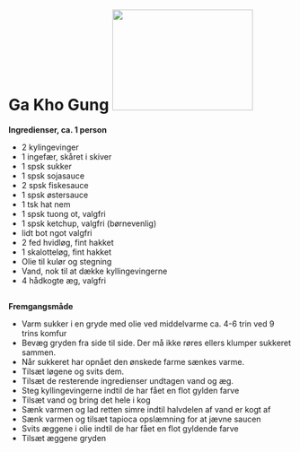 # Ga Kho Gung <picture> <img height="180" width="250" src="https://comtamthuankieu.com.vn/wp-content/uploads/2020/12/huong-dan-lam-ga-kho-gung.jpg"> </picture>

**Ingredienser, ca. 1 person**
- 2 kylingevinger
- 1 ingefær, skåret i skiver
- 1 spsk sukker
- 1 spsk sojasauce
- 2 spsk fiskesauce
- 1 spsk østersauce
- 1 tsk hat nem
- 1 spsk tuong ot, valgfri
- 1 spsk ketchup, valgfri (børnevenlig)
- lidt bot ngot valgfri
- 2 fed hvidløg, fint hakket
- 1 skalotteløg, fint hakket
- Olie til kulør og stegning
- Vand, nok til at dække kyllingevingerne
- 4 hådkogte æg, valgfri
##      
  
**Fremgangsmåde**  
- Varm sukker i en gryde med olie ved middelvarme ca. 4-6 trin ved 9 trins komfur
- Bevæg gryden fra side til side. Der må ikke røres ellers klumper sukkeret sammen.
- Når sukkeret har opnået den ønskede farme sænkes varme.
- Tilsæt løgene og svits dem.
- Tilsæt de resterende ingredienser undtagen vand og æg.
- Steg kyllingevingerne indtil de har fået en flot gylden farve
- Tilsæt vand og bring det hele i kog
- Sænk varmen og lad retten simre indtil halvdelen af vand er kogt af
- Sænk varmen og tilsæt tapioca opslæmning for at jævne saucen
- Svits æggene i olie indtil de har fået en flot gyldende farve
- Tilsæt æggene gryden
